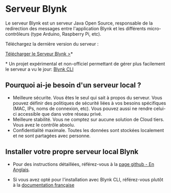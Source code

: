 # Serveur Blynk
Le serveur Blynk est un serveur Java Open Source, responsable de la redirection des messages entre l'application Blynk et les différents micro-contrôleurs (type Arduino, Raspberry Pi, etc).

Téléchargez la dernière version du serveur :

[Télécharger le Serveur Blynk >](https://github.com/blynkkk/blynk-server/releases)*

\* Un projet expérimental et non-officiel permettant de gérer plus facilement le serveur a vu le jour: [Blynk CLI](https://github.com/booteille/blynk-cli)

## Pourquoi ai-je besoin d'un serveur local ?

- Meilleure sécurite. Vous êtes le seul qui sait à propos du serveur. Vous pouvez définir des politiques de sécurité liées à vos besoins spécifiques (MAC, IPs, noms de connexion, etc). Vous pouvez aussi ne rendre celui-ci accessible que dans votre réseau privé.
- Meilleure stabilité. Vous ne comptez sur aucune solution de Cloud tiers. Vous avez le contrôle absolu.
- Confidentialité maximale. Toutes les données sont stockées localement et ne sont partagées avec personne.

## Installer votre propre serveur local Blynk

* Pour des instructions détaillées, référez-vous à la [page github - En Anglais](https://github.com/blynkkk/blynk-server#blynk-server).

* Si vous avez opté pour l'installation avec Blynk CLI, référez-vous plutôt à la [documentation française](https://blynk-cli-fr.readthedocs.io/fr/latest/)